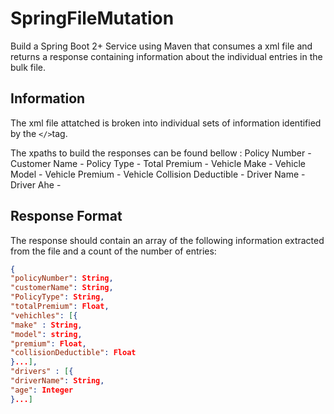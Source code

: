 # SpringFileMutation
Build a Spring Boot 2+ Service using Maven that consumes a xml file and returns a response containing information about the individual entries in the bulk file.

## Information 
The xml file attatched is broken into individual sets of information identified by the `</>`tag. 

The xpaths to build the responses can be found bellow : 
Policy Number - 
Customer Name - 
Policy Type - 
Total Premium - 
Vehicle Make -
Vehicle Model - 
Vehicle Premium - 
Vehicle Collision Deductible - 
Driver Name - 
Driver Ahe -


## Response Format 
The response should contain an array of the following information extracted from the file and a count of the number of entries: 
```json
{
"policyNumber": String,
"customerName": String,
"PolicyType": String,
"totalPremium": Float,
"vehichles": [{
"make" : String,
"model": string,
"premium": Float,
"collisionDeductible": Float
}...],
"drivers" : [{
"driverName": String,
"age": Integer
}...]
```
